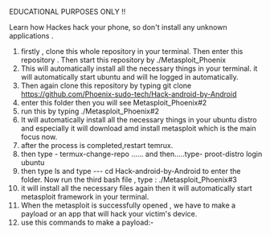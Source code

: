 EDUCATIONAL PURPOSES ONLY !!

Learn how Hackes hack your phone, so don't install any unknown applications .

1. firstly , clone this whole repository in your terminal. Then enter this repository . Then start this repository by ./Metasploit_Phoenix
2. This will automatically install all the necessary things in your terminal. it will automatically start ubuntu and will he logged in automatically.
3. Then again clone this repository by typing git clone https://github.com/Phoenix-sudo-tech/Hack-android-by-Android
4. enter this folder then you will see Metasploit_Phoenix#2
5. run this by typing ./Metasploit_Phoenix#2
6. It will automatically install all the necessary things in your ubuntu distro and especially it will download amd install metasploit which is the main focus now.
7. after the process is completed,restart temrux.
8. then type - termux-change-repo  ...... and then.....type-  proot-distro login ubuntu
9. then type ls and type --- cd  Hack-android-by-Android to enter the folder. Now run the third bash file , type : ./Metasploit_Phoenix#3
10. it will install all the necessary files again then it will automatically start metasploit framework in your terminal.
11. When the metasploit is successfully opened , we have to make a payload or an app that will hack your victim's device.
12. use this commands to make a payload:-
